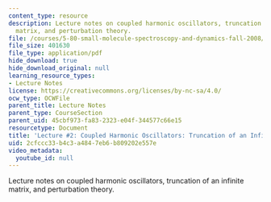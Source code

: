 ```yaml
---
content_type: resource
description: Lecture notes on coupled harmonic oscillators, truncation of an infinite
  matrix, and perturbation theory.
file: /courses/5-80-small-molecule-spectroscopy-and-dynamics-fall-2008/2cfccc33b4c3a4847eb6b809202e557e_02_580ln_08.pdf
file_size: 401630
file_type: application/pdf
hide_download: true
hide_download_original: null
learning_resource_types:
- Lecture Notes
license: https://creativecommons.org/licenses/by-nc-sa/4.0/
ocw_type: OCWFile
parent_title: Lecture Notes
parent_type: CourseSection
parent_uid: 45cbf973-fa83-2323-e04f-344577c66e15
resourcetype: Document
title: 'Lecture #2: Coupled Harmonic Oscillators: Truncation of an Infinite Matrix'
uid: 2cfccc33-b4c3-a484-7eb6-b809202e557e
video_metadata:
  youtube_id: null
---
```

Lecture notes on coupled harmonic oscillators, truncation of an infinite matrix, and perturbation theory.